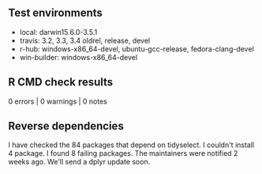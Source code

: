 
## Test environments

* local: darwin15.6.0-3.5.1
* travis: 3.2, 3.3, 3.4 oldrel, release, devel
* r-hub: windows-x86_64-devel, ubuntu-gcc-release, fedora-clang-devel
* win-builder: windows-x86_64-devel


## R CMD check results

0 errors | 0 warnings | 0 notes


## Reverse dependencies

I have checked the 84 packages that depend on tidyselect. I couldn't install 4 package. I found 8 failing packages. The maintainers were notified 2 weeks ago. We'll send a dplyr update soon.
